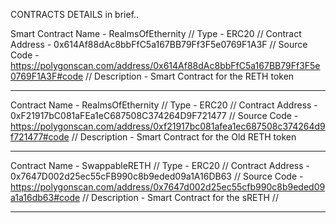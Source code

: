 CONTRACTS DETAILS in brief..


Smart Contract Name - RealmsOfEthernity // 
Type                - ERC20 // 
Contract Address    - 0x614Af88dAc8bbFfC5a167BB79Ff3F5e0769F1A3F // 
Source Code         - https://polygonscan.com/address/0x614Af88dAc8bbFfC5a167BB79Ff3F5e0769F1A3F#code // 
Description         - Smart Contract for the RETH token 

-----------------------------------------------------------------------------------------------------------------------------------------------------------------------

Contract Name       - RealmsOfEthernity //
Type                - ERC20 //
Contract Address    - 0xF21917bC081aFEa1eC687508C374264D9F721477 // 
Source Code         - https://polygonscan.com/address/0xf21917bc081afea1ec687508c374264d9f721477#code //
Description         - Smart Contract for the Old RETH token

-----------------------------------------------------------------------------------------------------------------------------------------------------------------------

Contract Name     - SwappableRETH //
Type              - ERC20 //
Contract Address  - 0x7647D002d25ec55cFB990c8b9eded09a1A16DB63 //
Source Code       - https://polygonscan.com/address/0x7647d002d25ec55cfb990c8b9eded09a1a16db63#code //
Description       - Smart Contract for the sRETH //

-----------------------------------------------------------------------------------------------------------------------------------------------------------------------
